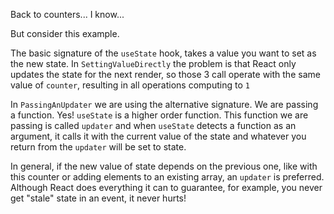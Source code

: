 <p>Back to counters... I know...</p>
<p>But consider this example.</p>
<p>The basic signature of the <code>useState</code> hook, takes a value you want to set as the new state. In <code>SettingValueDirectly</code> the problem is that React only updates the state for the next render, so those 3 call operate with the same value of <code>counter</code>, resulting in all operations computing to <code>1</code></p>
<p>In <code>PassingAnUpdater</code> we are using the alternative signature. We are passing a function. Yes! <code>useState</code> is a higher order function. This function we are passing is called <code>updater</code> and when <code>useState</code> detects a function as an argument, it calls it with the current value of the state and whatever you return from the <code>updater</code> will be set to state.&nbsp;</p>
<p>In general, if the new value of state depends on the previous one, like with this counter or adding elements to an existing array, an <code>updater</code> is preferred. Although React does everything it can to guarantee, for example, you never get "stale" state in an event, it never hurts!</p>